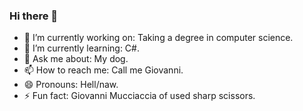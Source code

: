 ### Hi there 👋

- 🔭 I’m currently working on: Taking a degree in computer science.
- 🌱 I’m currently learning: C#.
- 💬 Ask me about: My dog.
- 📫 How to reach me: Call me Giovanni.
- 😄 Pronouns: Hell/naw.
- ⚡ Fun fact: Giovanni Mucciaccia of used sharp scissors.
